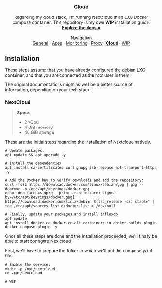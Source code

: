 <h3 align="center">Cloud</h3>

  <p align="center">
    Regarding my cloud stack, I'm running Nextcloud in an LXC Docker compose container. This repository is my own <strong>WIP</strong> installation guide.
    <br />
    <a href="https://github.com/KelyanDev/Homelab"><strong>Explore the docs »</strong></a>
    <br />
    <br />
    Navigation <br />
    <a href="https://github.com/KelyanDev/Homelab">General</a>
    ·
    <a href="https://github.com/KelyanDev/Homelab/blob/main/apps/README.md">Apps</a>
    ·
    <a href="https://github.com/KelyanDev/Homelab/blob/main/monitoring/README.md">Monitoring</a>
    ·
    <a href="https://github.com/KelyanDev/Homelab/blob/main/proxy/README.md">Proxy</a>
    ·
    <a href="https://github.com/KelyanDev/Homelab/blob/main/cloud/README.md"><strong>Cloud</strong></a>
    ·
    <a href="">WIP</a>
  </p>
</div>

## Installation

These steps assume that you have already configured the debian LXC container, and that you are connected as the root user in them.

The original documentations might as well be a better source of information, depending on your tech stack.


### NextCloud

> **Specs**
> - 2 vCpu
> - 4 GiB memory
> - 40 GiB storage

These are the initial steps regarding the installation of Nextcloud natively.   
```
# Update packages:
apt update && apt upgrade -y

# Install the dependencies
apt install ca-certificates curl gnupg lsb-release apt-transport-https -y

# Add the Docker key to verify downloads and add the repository:
curl -fsSL https://download.docker.com/linux/debian/gpg | gpg --dearmor -o /etc/apt/keyrings/docker.gpg
echo "deb [arch=$(dpkg --print-architecture) signed-by=/etc/apt/keyrings/docker.gpg] https://download.docker.com/linux/debian $(lsb_release -cs) stable" | tee /etc/apt/sources.list.d/docker.list > /dev/null

# Finally, update your packages and install influxdb
apt update
apt install docker-ce docker-ce-cli containerd.io docker-buildx-plugin docker-compose-plugin -y
```

Once all these steps are done and the installation proceeded, we'll finally be able to start configure Nextcloud   

First, we'll have to prepare the folder in which we'll put the compose.yaml file.  
```
# Enable the service:
mkdir -p /opt/nextcloud
cd /opt/nextcloud

# WIP
```

